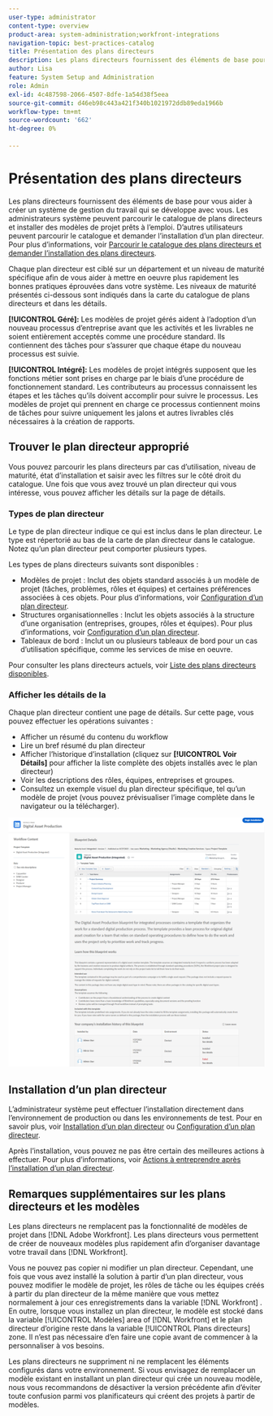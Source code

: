 ```yaml
---
user-type: administrator
content-type: overview
product-area: system-administration;workfront-integrations
navigation-topic: best-practices-catalog
title: Présentation des plans directeurs
description: Les plans directeurs fournissent des éléments de base pour vous aider à créer un système de gestion du travail qui se développe avec vous.
author: Lisa
feature: System Setup and Administration
role: Admin
exl-id: 4c487598-2066-4507-8dfe-1a54d38f5eea
source-git-commit: d46eb98c443a421f340b1021972ddb89eda1966b
workflow-type: tm+mt
source-wordcount: '662'
ht-degree: 0%

---
```


# Présentation des plans directeurs

Les plans directeurs fournissent des éléments de base pour vous aider à créer un système de gestion du travail qui se développe avec vous. Les administrateurs système peuvent parcourir le catalogue de plans directeurs et installer des modèles de projet prêts à l’emploi. D’autres utilisateurs peuvent parcourir le catalogue et demander l’installation d’un plan directeur. Pour plus d’informations, voir [Parcourir le catalogue des plans directeurs et demander l’installation des plans directeurs](../../administration-and-setup/blueprints/browse-catalog.md).

Chaque plan directeur est ciblé sur un département et un niveau de maturité spécifique afin de vous aider à mettre en oeuvre plus rapidement les bonnes pratiques éprouvées dans votre système. Les niveaux de maturité présentés ci-dessous sont indiqués dans la carte du catalogue de plans directeurs et dans les détails.

**[!UICONTROL Géré]:** Les modèles de projet gérés aident à l’adoption d’un nouveau processus d’entreprise avant que les activités et les livrables ne soient entièrement acceptés comme une procédure standard. Ils contiennent des tâches pour s’assurer que chaque étape du nouveau processus est suivie.

**[!UICONTROL Intégré]:** Les modèles de projet intégrés supposent que les fonctions métier sont prises en charge par le biais d’une procédure de fonctionnement standard. Les contributeurs au processus connaissent les étapes et les tâches qu’ils doivent accomplir pour suivre le processus. Les modèles de projet qui prennent en charge ce processus contiennent moins de tâches pour suivre uniquement les jalons et autres livrables clés nécessaires à la création de rapports.

## Trouver le plan directeur approprié

Vous pouvez parcourir les plans directeurs par cas d’utilisation, niveau de maturité, état d’installation et saisir avec les filtres sur le côté droit du catalogue. Une fois que vous avez trouvé un plan directeur qui vous intéresse, vous pouvez afficher les détails sur la page de détails.

### Types de plan directeur

Le type de plan directeur indique ce qui est inclus dans le plan directeur. Le type est répertorié au bas de la carte de plan directeur dans le catalogue. Notez qu’un plan directeur peut comporter plusieurs types.

Les types de plans directeurs suivants sont disponibles :

* Modèles de projet : Inclut des objets standard associés à un modèle de projet (tâches, problèmes, rôles et équipes) et certaines préférences associées à ces objets. Pour plus d’informations, voir [Configuration d’un plan directeur](../../administration-and-setup/blueprints/configure-template-package.md).
* Structures organisationnelles : Inclut les objets associés à la structure d’une organisation (entreprises, groupes, rôles et équipes). Pour plus d’informations, voir [Configuration d’un plan directeur](../../administration-and-setup/blueprints/configure-template-package.md).
* Tableaux de bord : Inclut un ou plusieurs tableaux de bord pour un cas d’utilisation spécifique, comme les services de mise en oeuvre.

<!--
* Request queues: Includes one or more projects configured as request queues.
* Custom forms: Includes custom forms attached to another object type, such as a project or portfolio.
* Setup features: Includes one or more elements that are configured in the Setup area of Workfront, such as layout templates.
-->

Pour consulter les plans directeurs actuels, voir [Liste des plans directeurs disponibles](/help/quicksilver/administration-and-setup/blueprints/list-of-available-blueprints.md).

### Afficher les détails de la 

Chaque plan directeur contient une page de détails. Sur cette page, vous pouvez effectuer les opérations suivantes :

* Afficher un résumé du contenu du workflow
* Lire un bref résumé du plan directeur
* Afficher l’historique d’installation (cliquez sur **[!UICONTROL Voir Détails]** pour afficher la liste complète des objets installés avec le plan directeur)
* Voir les descriptions des rôles, équipes, entreprises et groupes.
* Consultez un exemple visuel du plan directeur spécifique, tel qu’un modèle de projet (vous pouvez prévisualiser l’image complète dans le navigateur ou la télécharger).

![[!UICONTROL Détails du plan directeur] page](assets/blueprint-details-page-2022.png)

## Installation d’un plan directeur

L’administrateur système peut effectuer l’installation directement dans l’environnement de production ou dans les environnements de test. Pour en savoir plus, voir [Installation d’un plan directeur](../../administration-and-setup/blueprints/blueprints-install.md) ou [Configuration d’un plan directeur](../../administration-and-setup/blueprints/configure-template-package.md).

Après l’installation, vous pouvez ne pas être certain des meilleures actions à effectuer. Pour plus d’informations, voir [Actions à entreprendre après l’installation d’un plan directeur](../../administration-and-setup/blueprints/best-next-actions-after-install.md).

## Remarques supplémentaires sur les plans directeurs et les modèles

Les plans directeurs ne remplacent pas la fonctionnalité de modèles de projet dans [!DNL Adobe Workfront]. Les plans directeurs vous permettent de créer de nouveaux modèles plus rapidement afin d’organiser davantage votre travail dans [!DNL Workfront].

Vous ne pouvez pas copier ni modifier un plan directeur. Cependant, une fois que vous avez installé la solution à partir d’un plan directeur, vous pouvez modifier le modèle de projet, les rôles de tâche ou les équipes créés à partir du plan directeur de la même manière que vous mettez normalement à jour ces enregistrements dans la variable [!DNL Workfront] . En outre, lorsque vous installez un plan directeur, le modèle est stocké dans la variable [!UICONTROL Modèles] area of [!DNL Workfront] et le plan directeur d’origine reste dans la variable [!UICONTROL Plans directeurs] zone. Il n’est pas nécessaire d’en faire une copie avant de commencer à la personnaliser à vos besoins.

Les plans directeurs ne suppriment ni ne remplacent les éléments configurés dans votre environnement. Si vous envisagez de remplacer un modèle existant en installant un plan directeur qui crée un nouveau modèle, nous vous recommandons de désactiver la version précédente afin d’éviter toute confusion parmi vos planificateurs qui créent des projets à partir de modèles.
